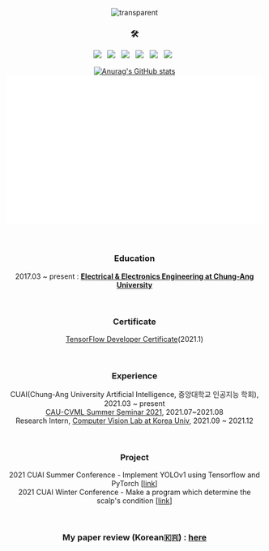 <div align=center>
 
![transparent](https://capsule-render.vercel.app/api?type=transparent&fontColor=auto&text=MinkyuKim&height=200&fontSize=60&desc=&descAlignY=75&descAlign=60)
  
<h3 align="center">🛠</h3>
  
<p align="center">
<img src="https://img.shields.io/badge/Python-3776AB?style=flat-square&logo=Python&logoColor=white"/></a> &nbsp
<img src="https://img.shields.io/badge/Tensorflow-FF6F00?style=flat-square&logo=Tensorflow&logoColor=white"/></a> &nbsp
<img src="https://img.shields.io/badge/PyTorch-EE4C2C?style=flat-square&logo=PyTorch&logoColor=white"/></a> &nbsp
<img src="https://img.shields.io/badge/c-AB232C?style=flat-square&logo=c%2B%2B&logoColor=white"/></a> &nbsp 
<img src="https://img.shields.io/badge/c++-00599C?style=flat-square&logo=c%2B%2B&logoColor=white"/></a> &nbsp 
<img src="https://img.shields.io/badge/-Matlab-00C85D.svg?logo=matlab&style=flat-square"/></a> &nbsp 

  
[![Anurag's GitHub stats](https://github-readme-stats.vercel.app/api?username=MinkyuKim26)](https://github.com/anuraghazra/github-readme-stats) 
![](https://github.com/MinkyuKim26/github_stats/blob/master/generated/overview.svg)</p> <br>


### Education

2017.03 ~ present : [**Electrical & Electronics Engineering at Chung-Ang University**](http://e3home.cau.ac.kr)

<br>

### Certificate

[TensorFlow Developer Certificate](https://www.credential.net/9aa40377-85e4-4913-8fec-aafd61cd87c0)(2021.1)

<br>

### Experience
CUAI(Chung-Ang University Artificial Intelligence, 중앙대학교 인공지능 학회), 2021.03 ~ present
<br>
[CAU-CVML Summer Seminar 2021](https://sites.google.com/view/cau-cvml/cvmlcau/seminar2021s?authuser=0), 2021.07~2021.08
<br>
Research Intern, [Computer Vision Lab at Korea Univ](https://kuaicv.com), 2021.09 ~ 2021.12

<!--
Research Intern, [Algorithmic Machine Intelligence Lab (AMI Lab.) at POSTECH](https://ami.postech.ac.kr), 2021.07 ~ present
-->



<br>

### Project

2021 CUAI Summer Conference - Implement YOLOv1 using Tensorflow and PyTorch [[link](https://github.com/CUAI-CAU/YOLOv1_implement_using_Tensorflow_or_Pytorch)]
<br>
2021 CUAI Winter Conference - Make a program which determine the scalp's condition [[link](https://github.com/CUAI-CAU/OhMyHead)]

<br>

### My paper review (Korean🇰🇷) : [here](https://velog.io/@minkyu4506/series/논문-리뷰-구현)


</div>
